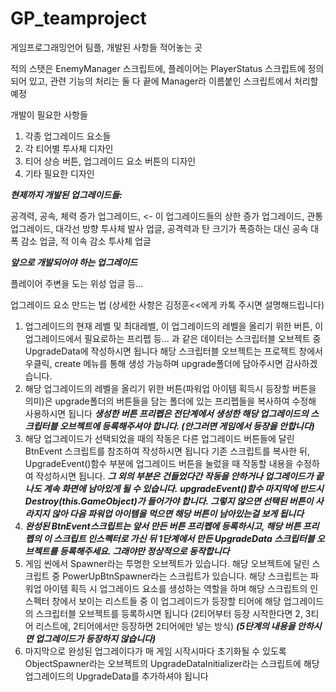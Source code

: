 # GP_teamproject
게임프로그래밍언어 팀플, 개발된 사항들 적어놓는 곳

적의 스탯은 EnemyManager 스크립트에, 플레이어는 PlayerStatus 스크립트에 정의되어 있고, 
관련 기능의 처리는 둘 다 끝에 Manager라 이름붙인 스크립트에서 처리할 예정

개발이 필요한 사항들

1. 각종 업그레이드 요소들
2. 각 티어별 투사체 디자인
3. 티어 상승 버튼, 업그레이드 요소 버튼의 디자인
4. 기타 필요한 디자인


***현제까지 개발된 업그레이드들:***

공격력, 공속, 체력 증가 업그레이드, <- 이 업그레이드들의 상한 증가 업그레이드, 관통 업그레이드, 대각선 방향 투사체 발사 업글, 공격력과 탄 크기가 폭증하는 대신 공속 대폭 감소 업글, 적 이속 감소 투사체 업글

***앞으로 개발되어야 하는 업그레이드***

플레이어 주변을 도는 위성 업글 등...  


업그레이드 요소 만드는 법 (상세한 사항은 김정훈<<에게 카톡 주시면 설명해드립니다)
1. 업그레이드의 현재 레벨 및 최대레벨, 이 업그레이드의 레벨을 올리기 위한 버튼, 이 업그레이드에서 필요로하는 프리펩 등... 과 같은 데이터는 스크립터블 오브젝트 중 UpgradeData에 작성하시면 됩니다
  해당 스크립터블 오브젝트는 프로젝트 창에서 우클릭, create 메뉴를 통해 생성 가능하며 upgrade폴더에 담아주시면 감사하겠습니다.
2.  해당 업그레이드의 레벨을 올리기 위한 버튼(파워업 아이템 획득시 등장할 버튼을 의미)은 upgrade폴더의 버튼들을 담는 폴더에 있는 프리펩들을 복사하여 수정해 사용하시면 됩니다
    ***생성한 버튼 프리펩은 전단계에서 생성한 해당 업그레이드의 스크립터블 오브젝트에 등록해주셔야 합니다. (안그러면 게임에서 등장을 안합니다)***
3. 해당 업그레이드가 선택되었을 때의 작동은 다른 업그레이드 버튼들에 달린 BtnEvent 스크립트를 참조하여 작성하시면 됩니다
    기존 스크립트를 복사한 뒤, UpgradeEvent()함수 부분에 업그레이드 버튼을 눌렀을 때 작동할 내용을 수정하여 작성하시면 됩니다. ***그 외의 부분은 건들었다간 작동을 안하거나 업그레이드가 끝나도 계속 화면에 남아있게 될 수 있습니다.***
   ***upgradeEvent()함수 마지막에 반드시 Destroy(this.GameObject)가 들어가야 합니다. 그렇지 않으면 선택된 버튼이 사라지지 않아 다음 파워업 아이템을 먹으면 해당 버튼이 남아있는걸 보게 됩니다*** 
4. ***완성된 BtnEvent스크립트는 앞서 만든 버튼 프리펩에 등록하시고, 해당 버튼 프리펩의 이 스크립트 인스펙터로 가신 뒤 1단계에서 만든 UpgradeData 스크립터블 오브젝트를 등록해주세요. 그래야만 정상적으로 동작합니다***
5. 게임 씬에서 Spawner라는 투명한 오브젝트가 있습니다. 해당 오브젝트에 달린 스크립트 중 PowerUpBtnSpawner라는 스크립트가 있습니다. 해당 스크립트는 파워업 아이템 획득 시 업그레이드 요소를 생성하는 역할을 하며
   해당 스크립트의 인스펙터 창에서 보이는 리스트들 중 이 업그레이드가 등장할 티어에 해당 업그레이드의 스크립터블 오브젝트를 등록하시면 됩니다 (2티어부터 등장 시작한다면 2, 3티어 리스트에, 2티어에서만 등장하면 2티어에만 넣는 방식)
   ***(5단계의 내용을 안하시면 업그레이드가 등장하지 않습니다)***
6. 마지막으로 완성된 업그레이다가 매 게임 시작시마다 초기화될 수 있도록 ObjectSpawner라는 오브젝트의 UpgradeDataInitializer라는 스크립트에 해당 업그레이드의 UpgradeData를 추가하셔야 됩니다   
